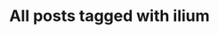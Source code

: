 ---
layout: tag
title: "All posts tagged with ilium"
permalink: /weblog/tags/ilium/
taxonomy: ilium
---